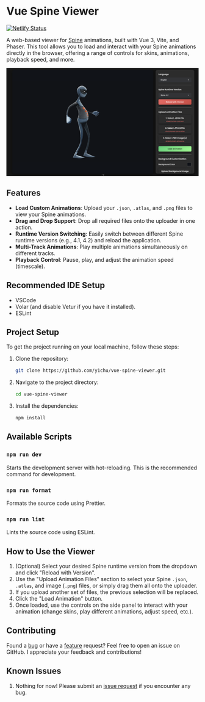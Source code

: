 # Vue Spine Viewer
[![Netlify Status](https://api.netlify.com/api/v1/badges/25cb0fdd-3969-4bd6-84d5-1e46c78e2e7d/deploy-status)](https://app.netlify.com/projects/spine-viewer-vue/deploys)

A web-based viewer for [Spine](http://esotericsoftware.com/) animations, built with Vue 3, Vite, and Phaser. This tool allows you to load and interact with your Spine animations directly in the browser, offering a range of controls for skins, animations, playback speed, and more.

![Vue Spine Viewer](src/assets/img/preview.png)

## Features
-   **Load Custom Animations**: Upload your `.json`, `.atlas`, and `.png` files to view your Spine animations.
-   **Drag and Drop Support**: Drop all required files onto the uploader in one action.
-   **Runtime Version Switching**: Easily switch between different Spine runtime versions (e.g., 4.1, 4.2) and reload the application.
-   **Multi-Track Animations**: Play multiple animations simultaneously on different tracks.
-   **Playback Control**: Pause, play, and adjust the animation speed (timescale).

## Recommended IDE Setup
-   VSCode
-   Volar (and disable Vetur if you have it installed).
-   ESLint

## Project Setup
To get the project running on your local machine, follow these steps:

1.  Clone the repository:
    ```sh
    git clone https://github.com/y1chu/vue-spine-viewer.git
    ```
2.  Navigate to the project directory:
    ```sh
    cd vue-spine-viewer
    ```
3.  Install the dependencies:
    ```sh
    npm install
    ```

## Available Scripts

### `npm run dev`

Starts the development server with hot-reloading. This is the recommended command for development.

### `npm run format`

Formats the source code using Prettier.

### `npm run lint`

Lints the source code using ESLint.
                                                                                    
## How to Use the Viewer
1.  (Optional) Select your desired Spine runtime version from the dropdown and click "Reload with Version".
2.  Use the "Upload Animation Files" section to select your Spine `.json`, `.atlas`, and image (`.png`) files, or simply drag them all onto the uploader.
3.  If you upload another set of files, the previous selection will be replaced.
4.  Click the "Load Animation" button.
5.  Once loaded, use the controls on the side panel to interact with your animation (change skins, play different animations, adjust speed, etc.).

## Contributing

Found a [bug](.github/ISSUE_TEMPLATE/bug_report.md) or have a [feature](.github/ISSUE_TEMPLATE/feature_request.md) request? Feel free to open an issue on GitHub. I appreciate your feedback and contributions!

## Known Issues

1. Nothing for now! Please submit an [issue request](.github/ISSUE_TEMPLATE/bug_report.md) if you encounter any bug.
